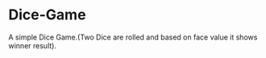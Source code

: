 # Dice-Game
A simple Dice Game.(Two Dice are rolled and based on face value it shows winner result).
